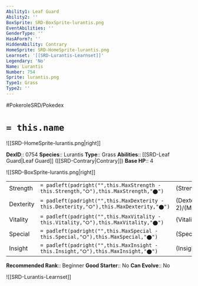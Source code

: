```yaml
---
Ability1: Leaf Guard
Ability2: ''
BoxSprite: SRD-BoxSprite-lurantis.png
EventAbilities: ''
GenderType: ''
HasAForm?: ''
HiddenAbility: Contrary
HomeSprite: SRD-HomeSprite-lurantis.png
Learnset: '[[SRD-Lurantis-Learnset]]'
Legendary: 'No'
Name: Lurantis
Number: 754
Sprite: lurantis.png
Type1: Grass
Type2: ''
---
```


#PokeroleSRD/Pokedex

# `= this.name`

![[SRD-HomeSprite-lurantis.png|right]]

**DexID**:: 0754
**Species**:: Lurantis
**Type**:: Grass
**Abilities**:: [[SRD-Leaf Guard|Leaf Guard]] ([[SRD-Contrary|Contrary]])
**Base HP**:: 4

![[SRD-BoxSprite-lurantis.png|right]]

|           |                                                                                        |                                          |
| --------- | -------------------------------------------------------------------------------------- | ---------------------------------------- |
| Strength  | `= padleft(padright("",this.MaxStrength - this.Strength,"⭘"),this.MaxStrength,"⬤")`    | (Strength::3)/(MaxStrength::6)   |
| Dexterity | `= padleft(padright("",this.MaxDexterity - this.Dexterity,"⭘"),this.MaxDexterity,"⬤")` | (Dexterity:: 2)/(MaxDexterity::4) |
| Vitality  | `= padleft(padright("",this.MaxVitality - this.Vitality,"⭘"),this.MaxVitality,"⬤")`    | (Vitality::2)/(MaxVitality::5)   |
| Special   | `= padleft(padright("",this.MaxSpecial - this.Special,"⭘"),this.MaxSpecial,"⬤")`       | (Special::2)/(MaxSpecial::5)     |
| Insight   | `= padleft(padright("",this.MaxInsight - this.Insight,"⭘"),this.MaxInsight,"⬤")`       | (Insight::2)/(MaxInsight::5)     |

**Recommended Rank**:: Beginner
**Good Starter**:: No
**Can Evolve**:: No

![[SRD-Lurantis-Learnset]]